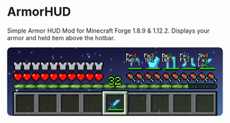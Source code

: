 # ArmorHUD

Simple Armor HUD Mod for Minecraft Forge 1.8.9 & 1.12.2. Displays your armor and held
item above the hotbar.

<p align="center">
    <img src="https://raw.githubusercontent.com/ksyzov/ArmorHUD/main/armorhud.png" alt="ArmorHUD">
</p>
